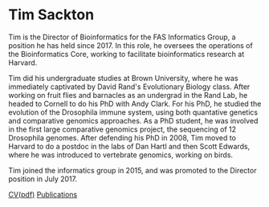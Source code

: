 # Tim Sackton

Tim is the Director of Bioinformatics for the FAS Informatics Group, a position he has held since 2017. In this role, he oversees the operations of the Bioinformatics Core, working to facilitate bioinformatics research at Harvard. 

Tim did his undergraduate studies at Brown University, where he was immediately captivated by David Rand's Evolutionary Biology class. After working on fruit flies and barnacles as an undergrad in the Rand Lab, he headed to Cornell to do his PhD with Andy Clark. For his PhD, he studied the evolution of the Drosophila immune system, using both quantative genetics and comparative genomics approaches. As a PhD student, he was involved in the first large comparative genomics project, the sequencing of 12 Drosophila genomes. After defending his PhD in 2008, Tim moved to Harvard to do a postdoc in the labs of Dan Hartl and then Scott Edwards, where he was introduced to vertebrate genomics, working on birds. 

Tim joined the informatics group in 2015, and was promoted to the Director position in July 2017.

[CV(pdf)](Sackton-CV-current.pdf)
[Publications](https://scholar.google.com/citations?hl=en&user=u8RfnXoAAAAJ&view_op=list_works&sortby=pubdate)